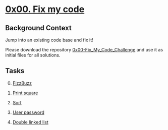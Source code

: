 # [0x00. Fix my code]()

## Background Context

Jump into an existing code base and fix it!

Please download the repository [0x00-Fix\_My\_Code\_Challenge](https://github.com/holbertonschool/0x00-Fix_My_Code_Challenge) and use it as initial files for all solutions.

## Tasks

0. [FizzBuzz](https://github.com/leulyk/Fix_My_Code_Challenge/blob/main/0x00-challenge/0-fizzbuzz.py)

1. [Print square](https://github.com/leulyk/Fix_My_Code_Challenge/blob/main/0x00-challenge/1-print_square.js)

2. [Sort](https://github.com/leulyk/Fix_My_Code_Challenge/blob/main/0x00-challenge/2-sort.rb)

3. [User password](https://github.com/leulyk/Fix_My_Code_Challenge/blob/main/0x00-challenge/3-user.py)

4. [Double linked list](https://github.com/leulyk/Fix_My_Code_Challenge/tree/main/0x00-challenge/4-delete_dnodeint)

